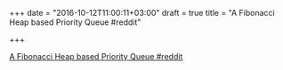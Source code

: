 +++
date = "2016-10-12T11:00:11+03:00"
draft = true
title = "A Fibonacci Heap based Priority Queue  #reddit"

+++

<p><a href="https://t.co/uucWc5TJtT">A Fibonacci Heap based Priority Queue  #reddit</a></p>
